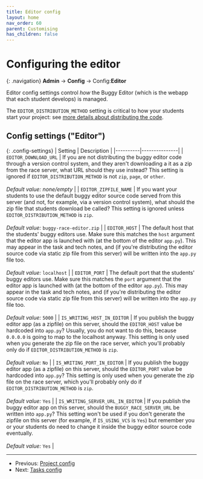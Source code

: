 ```yaml
---
title: Editor config
layout: home
nav_order: 60
parent: Customising
has_children: false
---
```



# Configuring the editor

{: .navigation}
**Admin** → **Config** → Config:**Editor**

Editor config settings control _how_ the Buggy Editor (which is the webapp that
each student develops) is managed.

The `EDITOR_DISTRIBUTION_METHOD` setting is critical to how your students start
your project: see [more details about distributing the code](buggy-editor/distributing-the-code).


















## Config settings ("Editor")

{: .config-settings}
| Setting  | Description   |
|----------|---------------|
| `EDITOR_DOWNLOAD_URL` | If you are not distributing the buggy editor code through a version control system, and they aren&#39;t downloading a it as a zip from the race server, what URL should they use instead? This setting is ignored if `EDITOR_DISTRIBUTION_METHOD` is not `zip`, `page`, or `other`.   <br/><br/> _Default value:_ _none/empty_ |
| `EDITOR_ZIPFILE_NAME` | If you want your students to use the default buggy editor source code served from this server (and not, for example, via a version control system), what should the zip file that students download be called? This setting is ignored unless `EDITOR_DISTRIBUTION_METHOD` is `zip`.   <br/><br/> _Default value:_ `buggy-race-editor.zip` |
| `EDITOR_HOST` | The default host that the students&#39; buggy editors use. Make sure this matches the `host` argument that the editor app is launched with (at the bottom of the editor `app.py`). This may appear in the task and tech notes, and (if you&#39;re distributing the editor source code via static zip file from this server) will be written into the `app.py` file too.  <br/><br/> _Default value:_ `localhost` |
| `EDITOR_PORT` | The default port that the students&#39; buggy editors use. Make sure this matches the `port` argument that the editor app is launched with (at the bottom of the editor `app.py`). This may appear in the task and tech notes, and (if you&#39;re distributing the editor source code via static zip file from this server) will be written into the `app.py` file too.  <br/><br/> _Default value:_ `5000` |
| `IS_WRITING_HOST_IN_EDITOR` | If you publish the buggy editor app (as a zipfile) on this server, should the `EDITOR_HOST` value be hardcoded into `app.py`? Usually, you do not want to do this, because `0.0.0.0` is going to map to the localhost anyway. This setting is only used when you generate the zip file on the race server, which you&#39;ll probably only do if `EDITOR_DISTRIBUTION_METHOD` is `zip`.  <br/><br/> _Default value:_ `No` |
| `IS_WRITING_PORT_IN_EDITOR` | If you publish the buggy editor app (as a zipfile) on this server, should the `EDITOR_PORT` value be hardcoded into `app.py`? This setting is only used when you generate the zip file on the race server, which you&#39;ll probably only do if `EDITOR_DISTRIBUTION_METHOD` is `zip`.  <br/><br/> _Default value:_ `Yes` |
| `IS_WRITING_SERVER_URL_IN_EDITOR` | If you publish the buggy editor app on this server, should the `BUGGY_RACE_SERVER_URL` be written into `app.py`? This setting won&#39;t be used if you don&#39;t generate the zipfile on this server (for example, if `IS_USING_VCS` is `Yes`) but remember you or your students do need to change it inside the buggy editor source code eventually.  <br/><br/> _Default value:_ `Yes` |

  
---

* Previous: [Project config](project)
* Next: [Tasks config](tasks)
